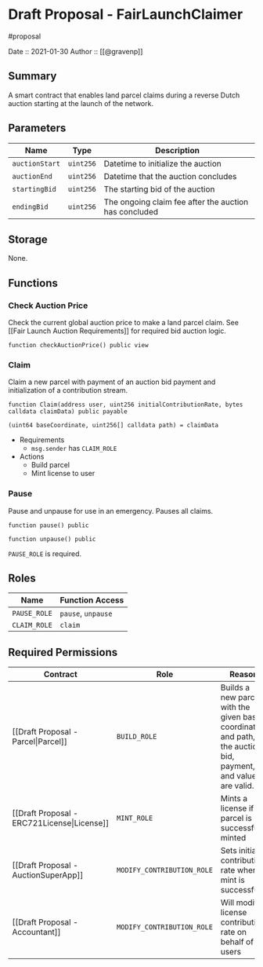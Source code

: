 # Draft Proposal - FairLaunchClaimer
#proposal

Date :: 2021-01-30
Author :: [[@gravenp]]

## Summary
A smart contract that enables land parcel claims during a reverse Dutch auction starting at the launch of the network.

## Parameters
| Name                  | Type      | Description                             |
| --------------------- | --------- | --------------------------------------- |
| `auctionStart` | `uint256` | Datetime to initialize the auction |
| `auctionEnd` | `uint256` | Datetime that the auction concludes |
| `startingBid` | `uint256` | The starting bid of the auction |
| `endingBid` | `uint256` | The ongoing claim fee after the auction has concluded |

## Storage
None.

## Functions
### Check Auction Price
Check the current global auction price to make a land parcel claim. See [[Fair Launch Auction Requirements]] for required bid auction logic.

```
function checkAuctionPrice() public view
```

### Claim
Claim a new parcel with payment of an auction bid payment and initialization of a contribution stream.

```
function Claim(address user, uint256 initialContributionRate, bytes calldata claimData) public payable
```

```
(uint64 baseCoordinate, uint256[] calldata path) = claimData
```

-   Requirements
    -   `msg.sender` has `CLAIM_ROLE`
-   Actions
    -   Build parcel
    -   Mint license to user

### Pause
Pause and unpause for use in an emergency. Pauses all claims.

```
function pause() public
```

```
function unpause() public
```

`PAUSE_ROLE` is required.

## Roles
| Name                       | Function Access       |
| -------------------------- | --------------------- |
| `PAUSE_ROLE`               | `pause`, `unpause`    |
| `CLAIM_ROLE`               | `claim`    |

## Required Permissions
| Contract                                                            | Role                | Reason                                                                                           |
| ------------------------------------------------------------------- | ------------------- | ------------------------------------------------------------------------------------------------ |
| [[Draft Proposal - Parcel\|Parcel]]                                 | `BUILD_ROLE`        | Builds a new parcel with the given base coordinate and path, if the auction bid, payment, and value are valid. |
| [[Draft Proposal - ERC721License\|License]]                               | `MINT_ROLE`         | Mints a license if parcel is successfully minted                                                 |
| [[Draft Proposal - AuctionSuperApp]] | `MODIFY_CONTRIBUTION_ROLE` | Sets initial contribution rate when mint is successful                                                |
| [[Draft Proposal - Accountant]] | `MODIFY_CONTRIBUTION_ROLE` | Will modify license contribution rate on behalf of users                                                |